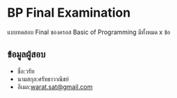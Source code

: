 # BP Final Examination

แบบทดสอบ Final ของครอส Basic of Programming มีทั้งหมด x ข้อ

## ข้อมูลผู้สอบ

- ชื่อ:วรัท    
- นามสกุล:ศรัทธาวาณิชย์
- อีเมล:warat.sat@gmail.com
